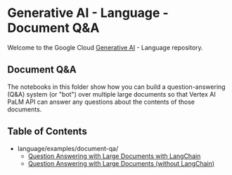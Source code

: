 # Generative AI - Language - Document Q&A

Welcome to the Google Cloud [Generative AI](https://cloud.google.com/ai/generative-ai/) - Language repository.

## Document Q&A

The notebooks in this folder show how you can build a question-answering (Q&A) system (or "bot") over multiple large documents so that Vertex AI PaLM API can answer any questions about the contents of those documents.

## Table of Contents

- language/examples/document-qa/
  - [Question Answering with Large Documents with LangChain](question_answering_large_documents_langchain.ipynb)
  - [Question Answering with Large Documents (without LangChain)](question_answering_large_documents.ipynb)
